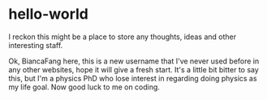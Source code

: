 # hello-world
I reckon this might be a place to store any thoughts, ideas and other interesting staff.

Ok, BiancaFang here, this is a new username that I've never used before in any other websites, hope it will give a fresh start. 
It's a little bit bitter to say this, but I'm a physics PhD who lose interest in regarding doing physics as my life goal. Now good luck to me on coding.
